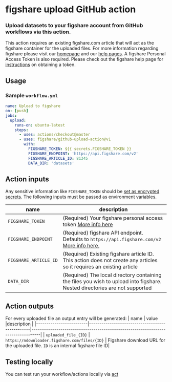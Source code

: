 # figshare upload GitHub action

### Upload datasets to your figshare account from GitHub workflows via this action.

This action requires an existing figshare.com article that will act as the figshare container for the uploaded files. For more information regarding figshare please visit our [homepage](https://figshare.com) and our [help pages](https://help.figshare.com/).
A figshare Personal Access Token is also required. Please check out the figshare help page for [instructions](https://help.figshare.com/article/how-to-get-a-personal-token) on obtaining a token.

## Usage

### Sample `workflow.yml`

```yaml
name: Upload to figshare
on: [push]
jobs:
  upload:
    runs-on: ubuntu-latest
    steps:
      - uses: actions/checkout@master
      - uses: figshare/github-upload-action@v1
        with:
          FIGSHARE_TOKEN: ${{ secrets.FIGSHARE_TOKEN }}
          FIGSHARE_ENDPOINT: 'https://api.figshare.com/v2'
          FIGSHARE_ARTICLE_ID: 81345
          DATA_DIR: 'datasets'
```

## Action inputs

Any sensitive information like `FIGSHARE_TOKEN` should be [set as encrypted secrets](https://help.github.com/en/articles/virtual-environments-for-github-actions#creating-and-using-secrets-encrypted-variables).
The following inputs must be passed as environment variables.

| name                    | description                                                  |
| ----------------------- | ------------------------------------------------------------ |
| `FIGSHARE_TOKEN`        | (Required) Your figshare personal access token [More info here](https://help.figshare.com/article/how-to-get-a-personal-token)|
| `FIGSHARE_ENDPOINT`     | (Required) figshare API endpoint. Defaults to `https://api.figshare.com/v2` [More info here.](https://api.figshare.com) |
| `FIGSHARE_ARTICLE_ID`   | (Required) Existing figshare article ID. This action does not create any articles so it requires an existing article          |
| `DATA_DIR`              | (Required) The local directory containing the files you wish to upload into figshare. Nested directories are not supported|



## Action outputs

For every uploaded file an output entry will be generated:
| name                    | value                                           |description                                                                       |
|-------------------------|-------------------------------------------------|----------------------------------------------------------------------------------|
| `uploaded_file_{ID}`    | `https://ndownloader.figshare.com/files/{ID}`   | Figshare download URL for the uploaded file. `ID` is an internal figshare file ID|


## Testing locally

You can test run your workflow/actions locally via [act](https://github.com/nektos/act)
